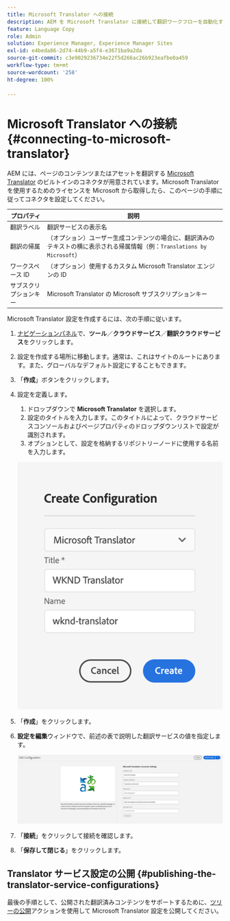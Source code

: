 ```yaml
---
title: Microsoft Translator への接続
description: AEM を Microsoft Translator に接続して翻訳ワークフローを自動化する方法を説明します。
feature: Language Copy
role: Admin
solution: Experience Manager, Experience Manager Sites
exl-id: e4beda86-2d74-44b9-a5f4-e3671ba9a2da
source-git-commit: c3e9029236734e22f5d266ac26b923eafbe0a459
workflow-type: tm+mt
source-wordcount: '258'
ht-degree: 100%

---
```


# Microsoft Translator への接続 {#connecting-to-microsoft-translator}

AEM には、ページのコンテンツまたはアセットを翻訳する [Microsoft Translator](https://www.microsoft.com/ja-jp/translator/business/) のビルトインのコネクタが用意されています。Microsoft Translator を使用するためのライセンスを Microsoft から取得したら、このページの手順に従ってコネクタを設定してください。

| プロパティ | 説明 |
|---|---|
| 翻訳ラベル | 翻訳サービスの表示名 |
| 翻訳の帰属 | （オプション）ユーザー生成コンテンツの場合に、翻訳済みのテキストの横に表示される帰属情報（例：`Translations by Microsoft`） |
| ワークスペース ID | （オプション）使用するカスタム Microsoft Translator エンジンの ID |
| サブスクリプションキー | Microsoft Translator の Microsoft サブスクリプションキー |

Microsoft Translator 設定を作成するには、次の手順に従います。

1. [ナビゲーションパネル](/help/sites-authoring/basic-handling.md#first-steps)で、**ツール**／**クラウドサービス**／**翻訳クラウドサービス**&#x200B;をクリックします。
1. 設定を作成する場所に移動します。通常は、これはサイトのルートにあります。また、グローバルなデフォルト設定にすることもできます。
1. 「**作成**」ボタンをクリックします。
1. 設定を定義します。
   1. ドロップダウンで **Microsoft Translator** を選択します。
   1. 設定のタイトルを入力します。このタイトルによって、クラウドサービスコンソールおよびページプロパティのドロップダウンリストで設定が識別されます。
   1. オプションとして、設定を格納するリポジトリーノードに使用する名前を入力します。

   ![翻訳設定の作成](assets/create-translation-config.png)

1. 「**作成**」をクリックします。
1. **設定を編集**&#x200B;ウィンドウで、前述の表で説明した翻訳サービスの値を指定します。

   ![翻訳設定の編集](assets/msft-config-ui.png)

1. 「**接続**」をクリックして接続を確認します。
1. 「**保存して閉じる**」をクリックします。

## Translator サービス設定の公開 {#publishing-the-translator-service-configurations}

最後の手順として、公開された翻訳済みコンテンツをサポートするために、[ツリーの公開](/help/sites-authoring/publishing-pages.md#publishing-and-unpublishing-a-tree)アクションを使用して Microsoft Translator 設定を公開してください。
